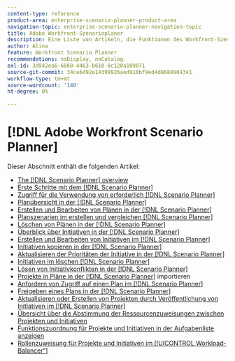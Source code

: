 ```yaml
---
content-type: reference
product-area: enterprise-scenario-planner-product-area
navigation-topic: enterprise-scenario-planner-navigation-topic
title: Adobe Workfront-Szenarioplaner
description: Eine Liste von Artikeln, die Funktionen des Workfront-Szenarioplaners beschreiben.
author: Alina
feature: Workfront Scenario Planner
recommendations: noDisplay, noCatalog
exl-id: 3d942ea6-6860-4463-b610-8c120a109071
source-git-commit: 34ce6492e14399926aed910bf9ed4d8688904341
workflow-type: tm+mt
source-wordcount: '140'
ht-degree: 0%

---
```


# [!DNL Adobe Workfront Scenario Planner]

Dieser Abschnitt enthält die folgenden Artikel:

* [The [!DNL Scenario Planner] overview](../scenario-planner/scenario-planner-overview.md)
* [Erste Schritte mit dem [!DNL Scenario Planner]](../scenario-planner/get-started-with-scenario-planning.md)
* [Zugriff für die Verwendung von erforderlich [!DNL Scenario Planner]](../scenario-planner/access-needed-to-use-sp.md)
* [Planübersicht in der [!DNL Scenario Planner]](../scenario-planner/plans-overview.md)
* [Erstellen und Bearbeiten von Plänen in der [!DNL Scenario Planner]](../scenario-planner/create-and-edit-plans.md)
* [Planszenarien im erstellen und vergleichen [!DNL Scenario Planner]](../scenario-planner/create-and-compare-scenarios-for-a-plan.md)
* [Löschen von Plänen in der [!DNL Scenario Planner]](../scenario-planner/delete-plans.md)
* [Überblick über Initiativen in der [!DNL Scenario Planner]](../scenario-planner/initiatives-overview.md)
* [Erstellen und Bearbeiten von Initiativen im [!DNL Scenario Planner]](../scenario-planner/create-and-edit-initiatives.md)
* [Initiativen kopieren in der [!DNL Scenario Planner]](../scenario-planner/copy-initiatives.md)
* [Aktualisieren der Prioritäten der Initiative in der [!DNL Scenario Planner]](../scenario-planner/prioritize-initiatives.md)
* [Initiativen im löschen [!DNL Scenario Planner]](../scenario-planner/delete-initiatives.md)
* [Lösen von Initiativkonflikten in der [!DNL Scenario Planner]](../scenario-planner/resolve-conflicts-in-sp.md)
* [Projekte in Pläne in der  [!DNL Scenario Planner]](../scenario-planner/import-projects-to-plans.md) importieren
* [Anfordern von Zugriff auf einen Plan im [!DNL Scenario Planner]](../scenario-planner/request-access-to-plan.md)
* [Freigeben eines Plans in der [!DNL Scenario Planner]](../scenario-planner/share-a-plan.md)
* [Aktualisieren oder Erstellen von Projekten durch Veröffentlichung von Initiativen im [!DNL Scenario Planner]](../scenario-planner/publish-scenarios-update-projects.md)
* [Übersicht über die Abstimmung der Ressourcenzuweisungen zwischen Projekten und Initiativen](../scenario-planner/overview-reconcile-allocations-between-projects-initiatives.md)
* [Funktionszuordnung für Projekte und Initiativen in der Aufgabenliste anzeigen](../scenario-planner/show-role-allocation-task-list-nwe.md)
* [Rollenzuweisung für Projekte und Initiativen im [!UICONTROL Workload-Balancer“ &#x200B;]](../scenario-planner/show-role-allocation-workload-balancer.md)

 
